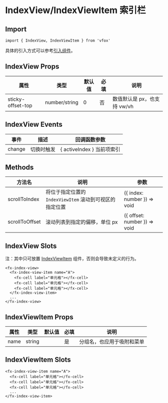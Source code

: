 # IndexView/IndexViewItem 索引栏

## Import

```
import { IndexView, IndexViewItem } from 'vfox'
```

具体的引入方式可以参考[引入组件](../index.md#引入组件)。

## IndexView Props

| 属性              | 类型          | 默认值 | 必填 | 说明                        |
| ----------------- | ------------- | ------ | ---- | --------------------------- |
| sticky-offset-top | number/string | 0      | 否   | 数值默认是 px，也支持 vw/vh |

## IndexView Events

| 事件   | 描述       | 回调函数参数               |
| ------ | ---------- | -------------------------- |
| change | 切换时触发 | { activeIndex } 当前项索引 |

## Methods

| 方法名         | 说明                                                    | 参数                         |
| -------------- | ------------------------------------------------------- | ---------------------------- |
| scrollToIndex  | 将位于指定位置的 `IndexViewItem` 滚动到可视区的指定位置 | ({ index: number }) => void  |
| scrollToOffset | 滚动列表到指定的偏移，单位 px                           | ({ offset: number }) => void |

## IndexView Slots

注：其中只可放置 [IndexViewItem](./IndexView.md#indexviewitem-索引子项) 组件，否则会导致未定义的行为。

```
<fx-index-view>
  <fx-index-view-item name="A">
    <fx-cell label="单元格"></fx-cell>
    <fx-cell label="单元格"></fx-cell>
    <fx-cell label="单元格"></fx-cell>
  </fx-index-view-item>
  ...
</fx-index-view>
```

## IndexViewItem Props

| 属性 | 类型   | 默认值 | 必填 | 说明                       |
| ---- | ------ | ------ | ---- | -------------------------- |
| name | string |        | 是   | 分组名，也应用于吸附和菜单 |

## IndexViewItem Slots

```
<fx-index-view-item name="A">
  <fx-cell label="单元格"></fx-cell>
  <fx-cell label="单元格"></fx-cell>
  <fx-cell label="单元格"></fx-cell>
  ...
</fx-index-view-item>
```
